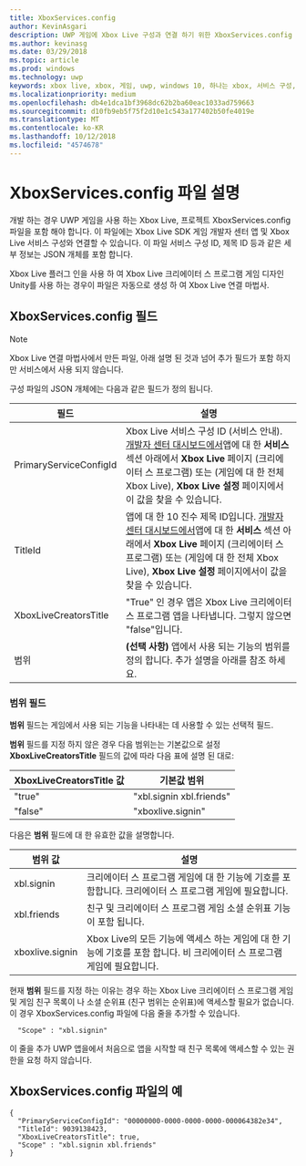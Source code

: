 ```yaml
---
title: XboxServices.config
author: KevinAsgari
description: UWP 게임에 Xbox Live 구성과 연결 하기 위한 XboxServices.config 파일에 설명 합니다.
ms.author: kevinasg
ms.date: 03/29/2018
ms.topic: article
ms.prod: windows
ms.technology: uwp
keywords: xbox live, xbox, 게임, uwp, windows 10, 하나는 xbox, 서비스 구성, xboxservices.config
ms.localizationpriority: medium
ms.openlocfilehash: db4e1dca1bf3968dc62b2ba60eac1033ad759663
ms.sourcegitcommit: d10fb9eb5f75f2d10e1c543a177402b50fe4019e
ms.translationtype: MT
ms.contentlocale: ko-KR
ms.lasthandoff: 10/12/2018
ms.locfileid: "4574678"
---
```

# <a name="xboxservicesconfig-file-description"></a>XboxServices.config 파일 설명

개발 하는 경우 UWP 게임을 사용 하는 Xbox Live, 프로젝트 XboxServices.config 파일을 포함 해야 합니다.  이 파일에는 Xbox Live SDK 게임 개발자 센터 앱 및 Xbox Live 서비스 구성와 연결할 수 있습니다. 이 파일 서비스 구성 ID, 제목 ID 등과 같은 세부 정보는 JSON 개체를 포함 합니다.

Xbox Live 플러그 인을 사용 하 여 Xbox Live 크리에이터 스 프로그램 게임 디자인 Unity를 사용 하는 경우이 파일은 자동으로 생성 하 여 Xbox Live 연결 마법사.

## <a name="xboxservicesconfig-fields"></a>XboxServices.config 필드

>[!NOTE]
> Xbox Live 연결 마법사에서 만든 파일, 아래 설명 된 것과 넘어 추가 필드가 포함 하지만 서비스에서 사용 되지 않습니다.

구성 파일의 JSON 개체에는 다음과 같은 필드가 정의 됩니다.

필드 | 설명
--- | ---
PrimaryServiceConfigId  |  Xbox Live 서비스 구성 ID (서비스 안내). [개발자 센터 대시보드에서](https://developer.microsoft.com/en-us/dashboard)앱에 대 한 **서비스** 섹션 아래에서 **Xbox Live** 페이지 (크리에이터 스 프로그램) 또는 (게임에 대 한 전체 Xbox Live), **Xbox Live 설정** 페이지에서이 값을 찾을 수 있습니다.
TitleId  |  앱에 대 한 10 진수 제목 ID입니다. [개발자 센터 대시보드에서](https://developer.microsoft.com/en-us/dashboard)앱에 대 한 **서비스** 섹션 아래에서 **Xbox Live** 페이지 (크리에이터 스 프로그램) 또는 (게임에 대 한 전체 Xbox Live), **Xbox Live 설정** 페이지에서이 값을 찾을 수 있습니다.
XboxLiveCreatorsTitle  |  "True" 인 경우 앱은 Xbox Live 크리에이터 스 프로그램 앱을 나타냅니다. 그렇지 않으면 "false"입니다.
범위  |  **(선택 사항)** 앱에서 사용 되는 기능의 범위를 정의 합니다. 추가 설명을 아래를 참조 하세요.

### <a name="scope-field"></a>범위 필드

**범위** 필드는 게임에서 사용 되는 기능을 나타내는 데 사용할 수 있는 선택적 필드.


**범위** 필드를 지정 하지 않은 경우 다음 범위는는 기본값으로 설정 **XboxLiveCreatorsTitle** 필드의 값에 따라 다음 표에 설명 된 대로:

XboxLiveCreatorsTitle 값 | 기본값 범위
--- | ---
"true"  |  "xbl.signin xbl.friends"
"false"  |  "xboxlive.signin"



다음은 **범위** 필드에 대 한 유효한 값을 설명합니다.

범위 값 | 설명
--- | ---
xbl.signin  | 크리에이터 스 프로그램 게임에 대 한 기능에 기호를 포함합니다. 크리에이터 스 프로그램 게임에 필요합니다.
xbl.friends | 친구 및 크리에이터 스 프로그램 게임 소셜 순위표 기능이 포함 됩니다.
xboxlive.signin | Xbox Live의 모든 기능에 액세스 하는 게임에 대 한 기능에 기호를 포함 합니다. 비 크리에이터 스 프로그램 게임에 필요합니다.

현재 **범위** 필드를 지정 하는 이유는 경우 하는 Xbox Live 크리에이터 스 프로그램 게임 및 게임 친구 목록이 나 소셜 순위표 (친구 범위는 순위표)에 액세스할 필요가 없습니다. 이 경우 XboxServices.config 파일에 다음 줄을 추가할 수 있습니다.

```
  "Scope" : "xbl.signin"
```

이 줄을 추가 UWP 앱을에서 처음으로 앱을 시작할 때 친구 목록에 액세스할 수 있는 권한을 요청 하지 않습니다.

## <a name="example-xboxservicesconfig-file"></a>XboxServices.config 파일의 예

```
{
  "PrimaryServiceConfigId": "00000000-0000-0000-0000-000064382e34",
  "TitleId": 9039138423,
  "XboxLiveCreatorsTitle": true,
  "Scope" : "xbl.signin xbl.friends"
}
```
